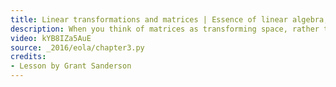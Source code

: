 ```yaml
---
title: Linear transformations and matrices | Essence of linear algebra, chapter 3
description: When you think of matrices as transforming space, rather than as grids of numbers, so much of linear algebra starts to make sense.
video: kYB8IZa5AuE
source: _2016/eola/chapter3.py
credits:
- Lesson by Grant Sanderson
---
```

